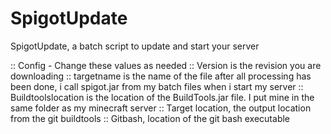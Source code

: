 # SpigotUpdate
SpigotUpdate, a batch script to update and start your server

:: Config - Change these values as needed
:: Version is the revision you are downloading
:: targetname is the name of the file after all processing has been done, i call spigot.jar from my batch files when i start my server
:: Buildtoolslocation is the location of the BuildTools.jar file. I put mine in the same folder as my minecraft server
:: Target location, the output location from the git buildtools
:: Gitbash, location of the git bash executable 
